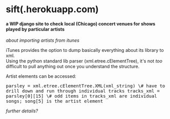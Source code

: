 # sift(.herokuapp.com)
#### a WIP django site to check local (Chicago) concert venues for shows played by particular artists


<i>about importing artists from itunes</i>

iTunes provides the option to dump basically everything about its library to xml.  
Using the python standard lib parser (xml.etree.cElementTree), it's not <i>too</i> difficult to pull anything out once you understand the structure.

Artist elements can be accessed:

<tt>
parsley = xml.etree.cElementTree.XML(xml_string)
\# have to drill down and run through individual tracks
tracks_xml = parsley[0][15]
\# odd items in tracks_xml are individual songs; song[5] is the artist element
</tt>

<i>further details?</i>
